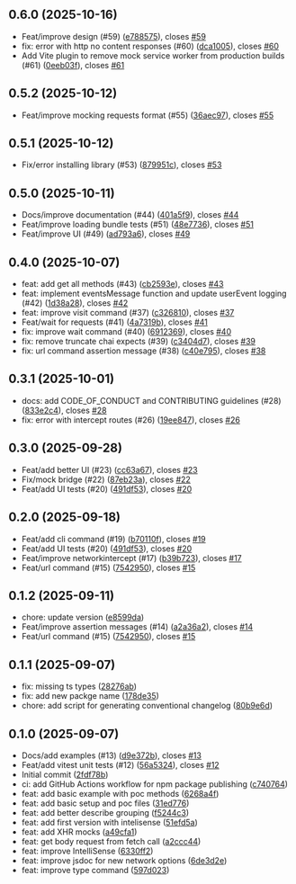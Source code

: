## 0.6.0 (2025-10-16)

* Feat/improve design (#59) ([e788575](https://github.com/BRIKEV/twd/commit/e788575)), closes [#59](https://github.com/BRIKEV/twd/issues/59)
* fix: error with http no content responses (#60) ([dca1005](https://github.com/BRIKEV/twd/commit/dca1005)), closes [#60](https://github.com/BRIKEV/twd/issues/60)
* Add Vite plugin to remove mock service worker from production builds (#61) ([0eeb03f](https://github.com/BRIKEV/twd/commit/0eeb03f)), closes [#61](https://github.com/BRIKEV/twd/issues/61)

## 0.5.2 (2025-10-12)

* Feat/improve mocking requests format (#55) ([36aec97](https://github.com/BRIKEV/twd/commit/36aec97)), closes [#55](https://github.com/BRIKEV/twd/issues/55)

## 0.5.1 (2025-10-12)

* Fix/error installing library (#53) ([879951c](https://github.com/BRIKEV/twd/commit/879951c)), closes [#53](https://github.com/BRIKEV/twd/issues/53)

## 0.5.0 (2025-10-11)

* Docs/improve documentation (#44) ([401a5f9](https://github.com/BRIKEV/twd/commit/401a5f9)), closes [#44](https://github.com/BRIKEV/twd/issues/44)
* Feat/improve loading bundle tests (#51) ([48e7736](https://github.com/BRIKEV/twd/commit/48e7736)), closes [#51](https://github.com/BRIKEV/twd/issues/51)
* Feat/improve UI (#49) ([ad793a6](https://github.com/BRIKEV/twd/commit/ad793a6)), closes [#49](https://github.com/BRIKEV/twd/issues/49)



## 0.4.0 (2025-10-07)

* feat: add get all methods (#43) ([cb2593e](github.com/BRIKEV/twd/commits/cb2593e)), closes [#43](github.com/BRIKEV/twd/issues/43)
* feat: implement eventsMessage function and update userEvent logging (#42) ([1d38a28](github.com/BRIKEV/twd/commits/1d38a28)), closes [#42](github.com/BRIKEV/twd/issues/42)
* feat: improve visit command (#37) ([c326810](github.com/BRIKEV/twd/commits/c326810)), closes [#37](github.com/BRIKEV/twd/issues/37)
* Feat/wait for requests (#41) ([4a7319b](github.com/BRIKEV/twd/commits/4a7319b)), closes [#41](github.com/BRIKEV/twd/issues/41)
* fix: improve wait command (#40) ([6912369](github.com/BRIKEV/twd/commits/6912369)), closes [#40](github.com/BRIKEV/twd/issues/40)
* fix: remove truncate chai expects (#39) ([c3404d7](github.com/BRIKEV/twd/commits/c3404d7)), closes [#39](github.com/BRIKEV/twd/issues/39)
* fix: url command assertion message (#38) ([c40e795](github.com/BRIKEV/twd/commits/c40e795)), closes [#38](github.com/BRIKEV/twd/issues/38)

## 0.3.1 (2025-10-01)

* docs: add CODE_OF_CONDUCT and CONTRIBUTING guidelines (#28) ([833e2c4](github.com/BRIKEV/twd/commits/833e2c4)), closes [#28](github.com/BRIKEV/twd/issues/28)
* fix: error with intercept routes (#26) ([19ee847](github.com/BRIKEV/twd/commits/19ee847)), closes [#26](github.com/BRIKEV/twd/issues/26)

## 0.3.0 (2025-09-28)

* Feat/add better UI (#23) ([cc63a67](github.com/BRIKEV/twd/commits/cc63a67)), closes [#23](github.com/BRIKEV/twd/issues/23)
* Fix/mock bridge (#22) ([87eb23a](github.com/BRIKEV/twd/commits/87eb23a)), closes [#22](github.com/BRIKEV/twd/issues/22)
* Feat/add UI tests (#20) ([491df53](github.com/BRIKEV/twd/commits/491df53)), closes [#20](github.com/BRIKEV/twd/issues/20)

## 0.2.0 (2025-09-18)

* Feat/add cli command (#19) ([b70110f](github.com/BRIKEV/twd/commits/b70110f)), closes [#19](github.com/BRIKEV/twd/issues/19)
* Feat/add UI tests (#20) ([491df53](github.com/BRIKEV/twd/commits/491df53)), closes [#20](github.com/BRIKEV/twd/issues/20)
* Feat/improve networkintercept (#17) ([b39b723](github.com/BRIKEV/twd/commits/b39b723)), closes [#17](github.com/BRIKEV/twd/issues/17)
* Feat/url command (#15) ([7542950](github.com/BRIKEV/twd/commits/7542950)), closes [#15](github.com/BRIKEV/twd/issues/15)


## 0.1.2 (2025-09-11)

* chore: update version ([e8599da](https://github.com/BRIKEV/twd/commit/e8599da))
* Feat/improve assertion messages (#14) ([a2a36a2](https://github.com/BRIKEV/twd/commit/a2a36a2)), closes [#14](https://github.com/BRIKEV/twd/issues/14)
* Feat/url command (#15) ([7542950](https://github.com/BRIKEV/twd/commit/7542950)), closes [#15](https://github.com/BRIKEV/twd/issues/15)

## 0.1.1 (2025-09-07)

* fix: missing ts types ([28276ab](https://github.com/BRIKEV/twd/commit/28276ab))
* fix: add new packge name ([178de35](https://github.com/BRIKEV/twd/commit/178de35))
* chore: add script for generating conventional changelog ([80b9e6d](https://github.com/BRIKEV/twd/commit/80b9e6d))

## 0.1.0 (2025-09-07)

* Docs/add examples (#13) ([d9e372b](https://github.com/BRIKEV/twd/commit/d9e372b)), closes [#13](https://github.com/BRIKEV/twd/issues/13)
* Feat/add vitest unit tests (#12) ([56a5324](https://github.com/BRIKEV/twd/commit/56a5324)), closes [#12](https://github.com/BRIKEV/twd/issues/12)
* Initial commit ([2fdf78b](https://github.com/BRIKEV/twd/commit/2fdf78b))
* ci: add GitHub Actions workflow for npm package publishing ([c740764](https://github.com/BRIKEV/twd/commit/c740764))
* feat: add basic example with poc methods ([6268a4f](https://github.com/BRIKEV/twd/commit/6268a4f))
* feat: add basic setup and poc files ([31ed776](https://github.com/BRIKEV/twd/commit/31ed776))
* feat: add better describe grouping ([f5244c3](https://github.com/BRIKEV/twd/commit/f5244c3))
* feat: add first version with intelisense ([51efd5a](https://github.com/BRIKEV/twd/commit/51efd5a))
* feat: add XHR mocks ([a49cfa1](https://github.com/BRIKEV/twd/commit/a49cfa1))
* feat: get body request from fetch call ([a2ccc44](https://github.com/BRIKEV/twd/commit/a2ccc44))
* feat: improve IntelliSense ([6330ff2](https://github.com/BRIKEV/twd/commit/6330ff2))
* feat: improve jsdoc for new network options ([6de3d2e](https://github.com/BRIKEV/twd/commit/6de3d2e))
* feat: improve type command ([597d023](https://github.com/BRIKEV/twd/commit/597d023))
